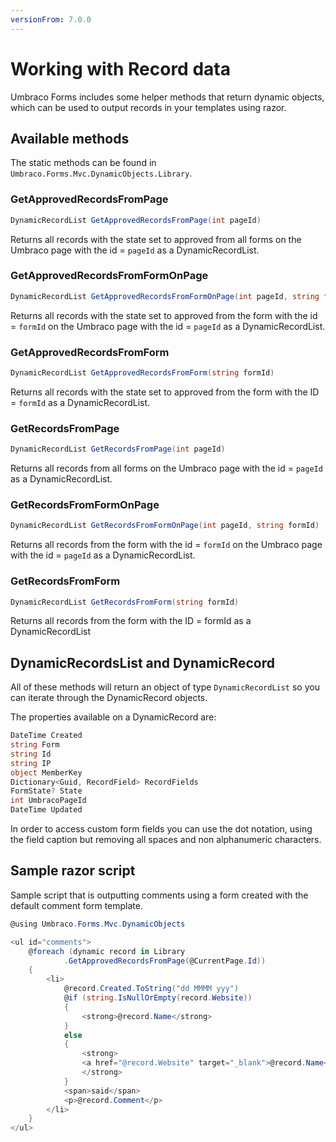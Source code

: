 ```yaml
---
versionFrom: 7.0.0
---
```


# Working with Record data

Umbraco Forms includes some helper methods that return dynamic objects, which can be used to output records in your templates using razor.

## Available methods
The static methods can be found in `Umbraco.Forms.Mvc.DynamicObjects.Library`.

### GetApprovedRecordsFromPage

```csharp
DynamicRecordList GetApprovedRecordsFromPage(int pageId)
```

Returns all records with the state set to approved from all forms on the Umbraco page with the id = `pageId` as a DynamicRecordList.

### GetApprovedRecordsFromFormOnPage

```csharp
DynamicRecordList GetApprovedRecordsFromFormOnPage(int pageId, string formId)
```

Returns all records with the state set to approved from the form with the id = `formId` on the Umbraco page with the id = `pageId` as a DynamicRecordList.

### GetApprovedRecordsFromForm

```csharp
DynamicRecordList GetApprovedRecordsFromForm(string formId)
```

Returns all records with the state set to approved from the form with the ID = `formId` as a DynamicRecordList.

### GetRecordsFromPage

```csharp
DynamicRecordList GetRecordsFromPage(int pageId)
```

Returns all records from all forms on the Umbraco page with the id = `pageId` as a DynamicRecordList.

### GetRecordsFromFormOnPage

```csharp
DynamicRecordList GetRecordsFromFormOnPage(int pageId, string formId)
```

Returns all records from the form with the id = `formId` on the Umbraco page with the id = `pageId` as a DynamicRecordList.

### GetRecordsFromForm

```csharp
DynamicRecordList GetRecordsFromForm(string formId)
```

Returns all records from the form with the ID = formId as a DynamicRecordList

## DynamicRecordsList and DynamicRecord

All of these methods will return an object of type `DynamicRecordList` so you can iterate through the DynamicRecord objects.

The properties available on a DynamicRecord are:

```csharp
DateTime Created
string Form
string Id
string IP
object MemberKey
Dictionary<Guid, RecordField> RecordFields
FormState? State
int UmbracoPageId
DateTime Updated
```

In order to access custom form fields you can use the dot notation, using the field caption but removing all spaces and non alphanumeric characters.

## Sample razor script

Sample script that is outputting comments using a form created with the default comment form template.

```csharp
@using Umbraco.Forms.Mvc.DynamicObjects

<ul id="comments">
	@foreach (dynamic record in Library
			.GetApprovedRecordsFromPage(@CurrentPage.Id))
	{
		<li>
			@record.Created.ToString("dd MMMM yyy")
			@if (string.IsNullOrEmpty(record.Website))
            {
				<strong>@record.Name</strong>
			}
			else
            {
				<strong>
				<a href="@record.Website" target="_blank">@record.Name</a>
				</strong>
			}
			<span>said</span>
			<p>@record.Comment</p>
		</li>
	}
</ul>
```
